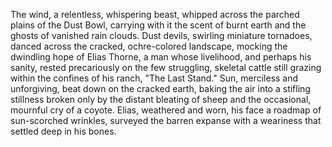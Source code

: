 The wind, a relentless, whispering beast, whipped across the parched plains of the Dust Bowl, carrying with it the scent of burnt earth and the ghosts of vanished rain clouds.  Dust devils, swirling miniature tornadoes, danced across the cracked, ochre-colored landscape, mocking the dwindling hope of Elias Thorne, a man whose livelihood, and perhaps his sanity, rested precariously on the few struggling, skeletal cattle still grazing within the confines of his ranch, "The Last Stand."  Sun, merciless and unforgiving, beat down on the cracked earth, baking the air into a stifling stillness broken only by the distant bleating of sheep and the occasional, mournful cry of a coyote.  Elias, weathered and worn, his face a roadmap of sun-scorched wrinkles, surveyed the barren expanse with a weariness that settled deep in his bones.
